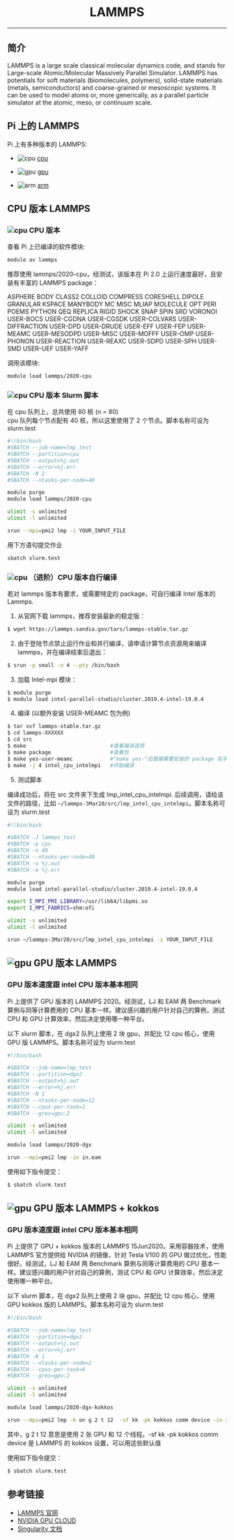 # <center>LAMMPS</center> 

-----

## 简介

LAMMPS is a large scale classical molecular dynamics code, and stands for Large-scale Atomic/Molecular Massively Parallel Simulator. LAMMPS has potentials for soft materials (biomolecules, polymers), solid-state materials (metals, semiconductors) and coarse-grained or mesoscopic systems. It can be used to model atoms or, more generically, as a parallel particle simulator at the atomic, meso, or continuum scale.

## Pi 上的 LAMMPS

Pi 上有多种版本的 LAMMPS:

- ![cpu](https://img.shields.io/badge/-cpu-blue)  [cpu](#cpu-lammps)

- ![gpu](https://img.shields.io/badge/-gpu-green) [gpu](#gpu-lammps)

- ![arm](https://img.shields.io/badge/-arm-yellow) [arm](#arm-lammps)

## CPU 版本 LAMMPS

### ![cpu](https://img.shields.io/badge/-cpu-blue) CPU 版本

查看 Pi 上已编译的软件模块:
```bash
module av lammps
```

推荐使用 lammps/2020-cpu，经测试，该版本在 Pi 2.0 上运行速度最好，且安装有丰富的 LAMMPS package：

ASPHERE BODY CLASS2 COLLOID COMPRESS CORESHELL DIPOLE
        GRANULAR KSPACE MANYBODY MC MISC MLIAP MOLECULE OPT PERI
        POEMS PYTHON QEQ REPLICA RIGID SHOCK SNAP SPIN SRD VORONOI
        USER-BOCS USER-CGDNA USER-CGSDK USER-COLVARS USER-DIFFRACTION
        USER-DPD USER-DRUDE USER-EFF USER-FEP USER-MEAMC USER-MESODPD
        USER-MISC USER-MOFFF USER-OMP USER-PHONON USER-REACTION
        USER-REAXC USER-SDPD USER-SPH USER-SMD USER-UEF USER-YAFF

调用该模块:
```bash
module load lammps/2020-cpu
```

### ![cpu](https://img.shields.io/badge/-cpu-blue)  CPU 版本 Slurm 脚本
在 cpu 队列上，总共使用 80 核 (n = 80)<br>
cpu 队列每个节点配有 40 核，所以这里使用了 2 个节点。脚本名称可设为 slurm.test
```bash
#!/bin/bash
#SBATCH --job-name=lmp_test
#SBATCH --partition=cpu
#SBATCH --output=%j.out
#SBATCH --error=%j.err
#SBATCH -N 2
#SBATCH --ntasks-per-node=40

module purge
module load lammps/2020-cpu

ulimit -s unlimited
ulimit -l unlimited

srun --mpi=pmi2 lmp -i YOUR_INPUT_FILE
```

用下方语句提交作业
```bash
sbatch slurm.test
```

### ![cpu](https://img.shields.io/badge/-cpu-blue) （进阶）CPU 版本自行编译

若对 lammps 版本有要求，或需要特定的 package，可自行编译 Intel 版本的 Lammps.

1. 从官网下载 lammps，推荐安装最新的稳定版：
```bash
$ wget https://lammps.sandia.gov/tars/lammps-stable.tar.gz
```

2. 由于登陆节点禁止运行作业和并行编译，请申请计算节点资源用来编译 lammps，并在编译结束后退出：
```bash
$ srun -p small -n 4 --pty /bin/bash
```

3. 加载 Intel-mpi 模块：
```bash
$ module purge
$ module load intel-parallel-studio/cluster.2019.4-intel-19.0.4
```

4. 编译 (以额外安装 USER-MEAMC 包为例)
```bash
$ tar xvf lammps-stable.tar.gz
$ cd lammps-XXXXXX
$ cd src
$ make					         #查看编译选项
$ make package                   #查看包
$ make yes-user-meamc            #"make yes-"后面接需要安装的 package 名字
$ make -j 4 intel_cpu_intelmpi   #开始编译
```

5. 测试脚本

编译成功后，将在 src 文件夹下生成 lmp_intel_cpu_intelmpi. 后续调用，请给该文件的路径，比如 `~/lammps-3Mar20/src/lmp_intel_cpu_intelmpi`。脚本名称可设为 slurm.test
```bash
#!/bin/bash

#SBATCH -J lammps_test
#SBATCH -p cpu
#SBATCH -n 40
#SBATCH --ntasks-per-node=40
#SBATCH -o %j.out
#SBATCH -e %j.err

module purge
module load intel-parallel-studio/cluster.2019.4-intel-19.0.4

export I_MPI_PMI_LIBRARY=/usr/lib64/libpmi.so
export I_MPI_FABRICS=shm:ofi

ulimit -s unlimited
ulimit -l unlimited

srun ~/lammps-3Mar20/src/lmp_intel_cpu_intelmpi -i YOUR_INPUT_FILE
```


## ![gpu](https://img.shields.io/badge/-gpu-green) GPU 版本 LAMMPS

### GPU 版本速度跟 intel CPU 版本基本相同

Pi 上提供了 GPU 版本的 LAMMPS 2020。经测试，LJ 和 EAM 两 Benchmark 算例与同等计算费用的 CPU 基本一样。建议感兴趣的用户针对自己的算例，测试 CPU 和 GPU 计算效率，然后决定使用哪一种平台。

以下 slurm 脚本，在 dgx2 队列上使用 2 块 gpu，并配比 12 cpu 核心，使用 GPU 版 LAMMPS。脚本名称可设为 slurm.test

```bash
#!/bin/bash

#SBATCH --job-name=lmp_test
#SBATCH --partition=dgx2
#SBATCH --output=%j.out
#SBATCH --error=%j.err
#SBATCH -N 1
#SBATCH --ntasks-per-node=12
#SBATCH --cpus-per-task=1
#SBATCH --gres=gpu:2

ulimit -s unlimited
ulimit -l unlimited

module load lammps/2020-dgx

srun --mpi=pmi2 lmp -in in.eam
```

使用如下指令提交：

```bash
$ sbatch slurm.test
```

## ![gpu](https://img.shields.io/badge/-gpu-green) GPU 版本 LAMMPS + kokkos

### GPU 版本速度跟 intel CPU 版本基本相同

Pi 上提供了 GPU + kokkos 版本的 LAMMPS 15Jun2020。采用容器技术，使用 LAMMPS 官方提供给 NVIDIA 的镜像，针对 Tesla V100 的 GPU 做过优化，性能很好。经测试，LJ 和 EAM 两 Benchmark 算例与同等计算费用的 CPU 基本一样。建议感兴趣的用户针对自己的算例，测试 CPU 和 GPU 计算效率，然后决定使用哪一种平台。

以下 slurm 脚本，在 dgx2 队列上使用 2 块 gpu，并配比 12 cpu 核心，使用 GPU kokkos 版的 LAMMPS。脚本名称可设为 slurm.test

```bash
#!/bin/bash

#SBATCH --job-name=lmp_test
#SBATCH --partition=dgx2
#SBATCH --output=%j.out
#SBATCH --error=%j.err
#SBATCH -N 1
#SBATCH --ntasks-per-node=2
#SBATCH --cpus-per-task=6
#SBATCH --gres=gpu:2

ulimit -s unlimited
ulimit -l unlimited

module load lammps/2020-dgx-kokkos

srun --mpi=pmi2 lmp -k on g 2 t 12  -sf kk -pk kokkos comm device -in in.eam
```

其中，g 2 t 12 意思是使用 2 张 GPU 和 12 个线程。-sf kk -pk kokkos comm device 是 LAMMPS 的 kokkos 设置，可以用这些默认值

使用如下指令提交：

```bash
$ sbatch slurm.test
```





## 参考链接
- [LAMMPS 官网](https://lammps.sandia.gov/)
- [NVIDIA GPU CLOUD](ngc.nvidia.com)
- [Singularity 文档](https://sylabs.io/guides/3.5/user-guide/)


